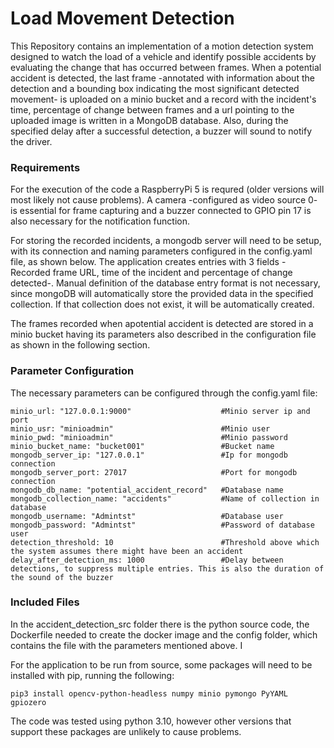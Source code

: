 # Load Movement Detection

This Repository contains an implementation of a motion detection system designed to watch the load of a vehicle and identify possible accidents by evaluating the change that has occurred between frames. When a potential accident is detected, the last frame -annotated with information about the detection and a bounding box indicating the most significant detected movement- is uploaded on a minio bucket and a record with the incident's time, percentage of change between frames and a url pointing to the uploaded image is written in a MongoDB database. Also, during the specified delay after a successful detection, a buzzer will sound to notify the driver.

### Requirements

For the execution of the code a RaspberryPi 5 is requred (older versions will most likely not cause problems). A camera -configured as video source 0- is essential for frame capturing and a buzzer connected to GPIO pin 17 is also necessary for the notification function.

For storing the recorded incidents, a mongodb server will need to be setup, with its connection and naming parameters configured in the config.yaml file, as shown below. The application creates entries with 3 fields -Recorded frame URL, time of the incident and percentage of change detected-. Manual definition of the database entry format  is not necessary, since mongoDB will automatically store the provided data in the specified collection. If that collection does not exist, it will be automatically created. 

The frames recorded when apotential accident is detected are stored in a minio bucket having its parameters also described in the configuration file as shown in the following section.

### Parameter Configuration
The necessary parameters can be configured through the config.yaml file:
```
minio_url: "127.0.0.1:9000"                    #Minio server ip and port
minio_usr: "minioadmin"                        #Minio user
minio_pwd: "minioadmin"                        #Minio password
minio_bucket_name: "bucket001"                 #Bucket name
mongodb_server_ip: "127.0.0.1"                 #Ip for mongodb connection
mongodb_server_port: 27017                     #Port for mongodb connection 
mongodb_db_name: "potential_accident_record"   #Database name
mongodb_collection_name: "accidents"           #Name of collection in database
mongodb_username: "Admintst"                   #Database user
mongodb_password: "Admintst"                   #Password of database user
detection_threshold: 10                        #Threshold above which the system assumes there might have been an accident
delay_after_detection_ms: 1000                 #Delay between detections, to suppress multiple entries. This is also the duration of the sound of the buzzer
```
### Included Files

In the accident_detection_src folder there is the python source code, the Dockerfile needed to create the docker image and the config folder, which contains the file with the parameters mentioned above. I

For the application to be run from source, some packages will need to be installed with pip, running the following:
```
pip3 install opencv-python-headless numpy minio pymongo PyYAML gpiozero
```
The code was tested using python 3.10, however other versions that support these packages are unlikely to cause problems.
